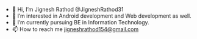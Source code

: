 - 👋 Hi, I’m Jignesh Rathod @JigneshRathod31
- 👀 I’m interested in Android development and Web development as well.
- 🌱 I’m currently pursuing BE in Information Technology.
- 📫 How to reach me jigneshrathod154@gmail.com

<!---
JigneshRathod31/JigneshRathod31 is a ✨ special ✨ repository because its `README.md` (this file) appears on your GitHub profile.
You can click the Preview link to take a look at your changes.
--->
